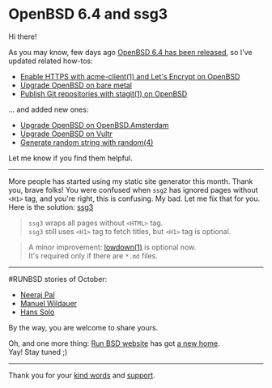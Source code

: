 # OpenBSD 6.4 and ssg3

Hi there!

As you may know, few days ago [OpenBSD 6.4 has been
released](https://www.openbsd.org/64.html), so I've updated related
how-tos:

- [Enable HTTPS with acme-client(1) and Let's Encrypt on OpenBSD](https://www.romanzolotarev.com/openbsd/acme-client.html)
- [Upgrade OpenBSD on bare metal](https://www.romanzolotarev.com/openbsd/upgrade.html)
- [Publish Git repositories with stagit(1) on OpenBSD](https://www.romanzolotarev.com/stagit.html)

... and added new ones:

- [Upgrade OpenBSD on OpenBSD.Amsterdam](https://www.romanzolotarev.com/openbsd/oams-upgrade.html)
- [Upgrade OpenBSD on Vultr](https://www.romanzolotarev.com/openbsd/vultr-upgrade.html)
- [Generate random string with random(4)](https://www.romanzolotarev.com/random.html)

Let me know if you find them helpful.

---

More people has started using my static site generator this month.
Thank you, brave folks! You were confused when `ssg2` has ignored
pages without `<H1>` tag, and you're right, this is confusing. My
bad. Let me fix that for you. Here is the solution:
[ssg3](https://www.romanzolotarev.com/ssg.html)

> `ssg3` wraps all pages without `<HTML>` tag.<br>
`ssg3` still uses `<H1>` tag to fetch titles, but `<H1>` tag is
optional.

> A minor improvement: [lowdown(1)](https://kristaps.bsd.lv/lowdown/)
is optional now.<br>
It's required only if there are `*.md` files.

---

#RUNBSD stories of October:

- [Neeraj Pal](https://www.bsdjobs.com/people/neerajpal.html)
- [Manuel Wildauer](https://www.bsdjobs.com/people/int9h.html)
- [Hans Solo](https://www.bsdjobs.com/people/pikkabird.html)

By the way, you are welcome to share yours.

Oh, and one more thing: [Run BSD website](https://runbsd.info) has
got [a new home](https://openbsd.amsterdam).<br>
Yay! Stay tuned ;)

---

Thank you for your [kind words](https://www.romanzolotarev.com/words.html)
and [support](https://www.romanzolotarev.com/sponsors.html).

